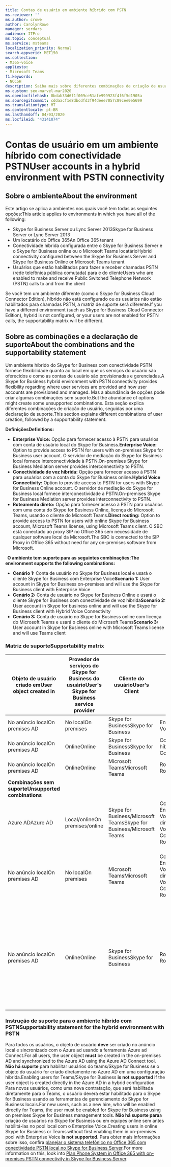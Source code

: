```yaml
---
title: Contas de usuário em ambiente híbrido com PSTN
ms.reviewer: ''
ms.author: crowe
author: CarolynRowe
manager: serdars
audience: ITPro
ms.topic: conceptual
ms.service: msteams
localization_priority: Normal
search.appverid: MET150
ms.collection:
- M365-voice
appliesto:
- Microsoft Teams
f1.keywords:
- NOCSH
description: Saiba mais sobre diferentes combinações de criação de usuários e quais combinações têm suporte ou não são suportadas.
ms.custom: seo-marvel-mar2020
ms.openlocfilehash: 8bdab33d6f1f009ce51afe999923f4f6f5d1905a
ms.sourcegitcommit: cddaacf1e8dbcdfd3f94deee7057c89cee0e5699
ms.translationtype: MT
ms.contentlocale: pt-BR
ms.lasthandoff: 04/03/2020
ms.locfileid: "43141074"
---
```

# <a name="user-accounts-in-a-hybrid-environment-with-pstn-connectivity"></a><span data-ttu-id="ae93d-103">Contas de usuário em um ambiente híbrido com conectividade PSTN</span><span class="sxs-lookup"><span data-stu-id="ae93d-103">User accounts in a hybrid environment with PSTN connectivity</span></span>

## <a name="about-the-environment"></a><span data-ttu-id="ae93d-104">Sobre o ambiente</span><span class="sxs-lookup"><span data-stu-id="ae93d-104">About the environment</span></span>

<span data-ttu-id="ae93d-105">Este artigo se aplica a ambientes nos quais você tem todas as seguintes opções:</span><span class="sxs-lookup"><span data-stu-id="ae93d-105">This article applies to environments in which you have all of the following:</span></span> 
 
- <span data-ttu-id="ae93d-106">Skype for Business Server ou Lync Server 2013</span><span class="sxs-lookup"><span data-stu-id="ae93d-106">Skype for Business Server or Lync Server 2013</span></span> 
- <span data-ttu-id="ae93d-107">Um locatário do Office 365</span><span class="sxs-lookup"><span data-stu-id="ae93d-107">An Office 365 tenant</span></span> 
- <span data-ttu-id="ae93d-108">Conectividade híbrida configurada entre o Skype for Business Server e o Skype for Business online ou o Microsoft Teams locatário</span><span class="sxs-lookup"><span data-stu-id="ae93d-108">Hybrid connectivity configured between the Skype for Business Server and Skype for Business Online or Microsoft Teams tenant</span></span> 
- <span data-ttu-id="ae93d-109">Usuários que estão habilitados para fazer e receber chamadas PSTN (rede telefônica pública comutada) para e do cliente</span><span class="sxs-lookup"><span data-stu-id="ae93d-109">Users who are enabled to make and receive Public Switched Telephone Network (PSTN) calls to and from the client</span></span>

 
<span data-ttu-id="ae93d-110">Se você tem um ambiente diferente (como o Skype for Business Cloud Connector Edition), híbrido não está configurado ou os usuários não estão habilitados para chamadas PSTN, a matriz de suporte será diferente.</span><span class="sxs-lookup"><span data-stu-id="ae93d-110">If you have a different environment (such as Skype for Business Cloud Connector Edition), hybrid is not configured, or your users are not enabled for PSTN calls, the supportability matrix will be different.</span></span>  

## <a name="about-the-combinations-and-the-supportability-statement"></a><span data-ttu-id="ae93d-111">Sobre as combinações e a declaração de suporte</span><span class="sxs-lookup"><span data-stu-id="ae93d-111">About the combinations and the supportability statement</span></span>  

<span data-ttu-id="ae93d-112">Um ambiente híbrido do Skype for Business com conectividade PSTN fornece flexibilidade quanto ao local em que os serviços do usuário são oferecidos e como as contas de usuário são provisionadas e gerenciadas.</span><span class="sxs-lookup"><span data-stu-id="ae93d-112">A Skype for Business hybrid environment with PSTN connectivity provides flexibility regarding where user services are provided and how user accounts are provisioned and managed.</span></span> <span data-ttu-id="ae93d-113">Mas a abundância de opções pode criar algumas combinações sem suporte.</span><span class="sxs-lookup"><span data-stu-id="ae93d-113">But the abundance of options might create some unsupported combinations.</span></span> <span data-ttu-id="ae93d-114">Esta seção explica diferentes combinações de criação de usuário, seguidas por uma declaração de suporte.</span><span class="sxs-lookup"><span data-stu-id="ae93d-114">This section explains different combinations of user creation, followed by a supportability statement.</span></span>


<span data-ttu-id="ae93d-115">**Definições**</span><span class="sxs-lookup"><span data-stu-id="ae93d-115">**Definitions:**</span></span>   
- <span data-ttu-id="ae93d-116">**Enterprise Voice:** Opção para fornecer acesso à PSTN para usuários com conta de usuário local do Skype for Business.</span><span class="sxs-lookup"><span data-stu-id="ae93d-116">**Enterprise Voice:** Option to provide access to PSTN for users with on-premises Skype for Business user account.</span></span> <span data-ttu-id="ae93d-117">O servidor de mediação do Skype for Business local fornece interconectividade à PSTN.</span><span class="sxs-lookup"><span data-stu-id="ae93d-117">On-premises Skype for Business Mediation server provides interconnectivity to PSTN.</span></span>  
- <span data-ttu-id="ae93d-118">**Conectividade de voz híbrida:** Opção para fornecer acesso à PSTN para usuários com a conta do Skype for Business online.</span><span class="sxs-lookup"><span data-stu-id="ae93d-118">**Hybrid Voice Connectivity:** Option to provide access to PSTN for users with Skype for Business Online account.</span></span> <span data-ttu-id="ae93d-119">O servidor de mediação do Skype for Business local fornece interconectividade à PSTN.</span><span class="sxs-lookup"><span data-stu-id="ae93d-119">On-premises Skype for Business Mediation server provides interconnectivity to PSTN.</span></span> 
- <span data-ttu-id="ae93d-120">**Roteamento direto:** Opção para fornecer acesso à PSTN para usuários com uma conta do Skype for Business Online, licença do Microsoft Teams, usando o cliente do Microsoft Teams.</span><span class="sxs-lookup"><span data-stu-id="ae93d-120">**Direct routing:** Option to provide access to PSTN for users with online Skype for Business account, Microsoft Teams license, using Microsoft Teams client.</span></span> <span data-ttu-id="ae93d-121">O SBC está conectado ao proxy SIP no Office 365 sem necessidade de qualquer software local da Microsoft.</span><span class="sxs-lookup"><span data-stu-id="ae93d-121">The SBC is connected to the SIP Proxy in Office 365 without need for any on-premises software from Microsoft.</span></span>

  
<span data-ttu-id="ae93d-122">**O ambiente tem suporte para as seguintes combinações:**</span><span class="sxs-lookup"><span data-stu-id="ae93d-122">**The environment supports the following combinations:**</span></span>
- <span data-ttu-id="ae93d-123">**Cenário 1:** Conta de usuário no Skype for Business local e usará o cliente Skype for Business com Enterprise Voice</span><span class="sxs-lookup"><span data-stu-id="ae93d-123">**Scenario 1:** User account in Skype for Business on-premises and will use the Skype for Business client with Enterprise Voice</span></span>
- <span data-ttu-id="ae93d-124">**Cenário 2:** Conta de usuário no Skype for Business Online e usará o cliente Skype for Business com conectividade de voz híbrida</span><span class="sxs-lookup"><span data-stu-id="ae93d-124">**Scenario 2:** User account in Skype for business online and will use the Skype for Business client with Hybrid Voice Connectivity</span></span>
- <span data-ttu-id="ae93d-125">**Cenário 3:** Conta de usuário no Skype for Business online com licença do Microsoft Teams e usará o cliente do Microsoft Teams</span><span class="sxs-lookup"><span data-stu-id="ae93d-125">**Scenario 3:** User account in Skype for Business online with Microsoft Teams license and will use Teams client</span></span>
 
### <a name="supportability-matrix"></a><span data-ttu-id="ae93d-126">Matriz de suporte</span><span class="sxs-lookup"><span data-stu-id="ae93d-126">Supportability matrix</span></span>


|<span data-ttu-id="ae93d-127">**Objeto de usuário criado em**</span><span class="sxs-lookup"><span data-stu-id="ae93d-127">**User object created in**</span></span>  |<span data-ttu-id="ae93d-128">**Provedor de serviços do Skype for Business do usuário**</span><span class="sxs-lookup"><span data-stu-id="ae93d-128">**User's Skype for Business service provider**</span></span>|<span data-ttu-id="ae93d-129">**Cliente do usuário**</span><span class="sxs-lookup"><span data-stu-id="ae93d-129">**User's Client**</span></span>|<span data-ttu-id="ae93d-130">**Opção de voz**</span><span class="sxs-lookup"><span data-stu-id="ae93d-130">**Voice option**</span></span>|<span data-ttu-id="ae93d-131">**Compatível**</span><span class="sxs-lookup"><span data-stu-id="ae93d-131">**Supported**</span></span>|
| ------------ | --------- | --------- | --------- | -------- |
|<span data-ttu-id="ae93d-132">No anúncio local</span><span class="sxs-lookup"><span data-stu-id="ae93d-132">On premises AD</span></span>| <span data-ttu-id="ae93d-133">No local</span><span class="sxs-lookup"><span data-stu-id="ae93d-133">On premises</span></span> |<span data-ttu-id="ae93d-134">Skype for Business</span><span class="sxs-lookup"><span data-stu-id="ae93d-134">Skype for Business</span></span>   | <span data-ttu-id="ae93d-135">Enterprise Voice</span><span class="sxs-lookup"><span data-stu-id="ae93d-135">Enterprise Voice</span></span>   |<span data-ttu-id="ae93d-136">Sim</span><span class="sxs-lookup"><span data-stu-id="ae93d-136">Yes</span></span>|
|<span data-ttu-id="ae93d-137">No anúncio local</span><span class="sxs-lookup"><span data-stu-id="ae93d-137">On premises AD</span></span>|<span data-ttu-id="ae93d-138">Online</span><span class="sxs-lookup"><span data-stu-id="ae93d-138">Online</span></span>| <span data-ttu-id="ae93d-139">Skype for Business</span><span class="sxs-lookup"><span data-stu-id="ae93d-139">Skype for Business</span></span>  | <span data-ttu-id="ae93d-140">Conectividade de voz híbrida</span><span class="sxs-lookup"><span data-stu-id="ae93d-140">Hybrid Voice Connectivity</span></span>   |<span data-ttu-id="ae93d-141">Sim</span><span class="sxs-lookup"><span data-stu-id="ae93d-141">Yes</span></span> |
|<span data-ttu-id="ae93d-142">No anúncio local</span><span class="sxs-lookup"><span data-stu-id="ae93d-142">On premises AD</span></span>|<span data-ttu-id="ae93d-143">Online</span><span class="sxs-lookup"><span data-stu-id="ae93d-143">Online</span></span> |<span data-ttu-id="ae93d-144">Microsoft Teams</span><span class="sxs-lookup"><span data-stu-id="ae93d-144">Microsoft Teams</span></span> |<span data-ttu-id="ae93d-145">Roteamento Direto</span><span class="sxs-lookup"><span data-stu-id="ae93d-145">Direct Routing</span></span>  |<span data-ttu-id="ae93d-146">Sim</span><span class="sxs-lookup"><span data-stu-id="ae93d-146">Yes</span></span> |
|<span data-ttu-id="ae93d-147">**Combinações sem suporte**</span><span class="sxs-lookup"><span data-stu-id="ae93d-147">**Unsupported combinations**</span></span>    | |         |         |      |
|<span data-ttu-id="ae93d-148">Azure AD</span><span class="sxs-lookup"><span data-stu-id="ae93d-148">Azure AD</span></span>| <span data-ttu-id="ae93d-149">Local/online</span><span class="sxs-lookup"><span data-stu-id="ae93d-149">On premises/online</span></span> | <span data-ttu-id="ae93d-150">Skype for Business/Microsoft Teams</span><span class="sxs-lookup"><span data-stu-id="ae93d-150">Skype for Business/Microsoft Teams</span></span>|<span data-ttu-id="ae93d-151">Conectividade de voz do Enterprise Voice/Hybrid/roteamento direto</span><span class="sxs-lookup"><span data-stu-id="ae93d-151">Enterprise Voice/Hybrid Voice Connectivity/Direct Routing</span></span>  |<span data-ttu-id="ae93d-152">Não, o objeto do usuário deve ser criado primeiro no AD local</span><span class="sxs-lookup"><span data-stu-id="ae93d-152">No, user object MUST be created in on-premises AD first</span></span> |
|<span data-ttu-id="ae93d-153">No anúncio local</span><span class="sxs-lookup"><span data-stu-id="ae93d-153">On premises AD</span></span>  |<span data-ttu-id="ae93d-154">No local</span><span class="sxs-lookup"><span data-stu-id="ae93d-154">On premises</span></span>| <span data-ttu-id="ae93d-155">Microsoft Teams</span><span class="sxs-lookup"><span data-stu-id="ae93d-155">Microsoft Teams</span></span>| <span data-ttu-id="ae93d-156">Conectividade de voz do Enterprise Voice/Hybrid/roteamento direto</span><span class="sxs-lookup"><span data-stu-id="ae93d-156">Enterprise Voice/Hybrid Voice Connectivity/Direct Routing</span></span>   |<span data-ttu-id="ae93d-157">Não, o cliente do Microsoft Teams não é compatível com o Skype for Business local</span><span class="sxs-lookup"><span data-stu-id="ae93d-157">No, Microsoft Teams client is not supported with on-premises Skype for Business</span></span> |     
|<span data-ttu-id="ae93d-158">No anúncio local</span><span class="sxs-lookup"><span data-stu-id="ae93d-158">On premises AD</span></span>  |<span data-ttu-id="ae93d-159">Online</span><span class="sxs-lookup"><span data-stu-id="ae93d-159">Online</span></span> |<span data-ttu-id="ae93d-160">Skype for Business</span><span class="sxs-lookup"><span data-stu-id="ae93d-160">Skype for Business</span></span>  | <span data-ttu-id="ae93d-161">Roteamento Direto</span><span class="sxs-lookup"><span data-stu-id="ae93d-161">Direct Routing</span></span>  |<span data-ttu-id="ae93d-162">Não, o roteamento direto não é compatível com o cliente Skype for Business, e o usuário deve ser habilitado para o Enterprise Voice no Skype for Business primeiro.</span><span class="sxs-lookup"><span data-stu-id="ae93d-162">No, Direct Routing is not supported with Skype for Business client, and user must be enabled for Enterprise Voice in Skype for Business first</span></span>  |


### <a name="supportability-statement-for-the-hybrid-environment-with-pstn"></a><span data-ttu-id="ae93d-163">Instrução de suporte para o ambiente híbrido com PSTN</span><span class="sxs-lookup"><span data-stu-id="ae93d-163">Supportability statement for the hybrid environment with PSTN</span></span>

<span data-ttu-id="ae93d-164">Para todos os usuários, o objeto de usuário **deve** ser criado no anúncio local e sincronizado com o Azure ad usando a ferramenta Azure ad Connect.</span><span class="sxs-lookup"><span data-stu-id="ae93d-164">For all users, the user object **must** be created in the on-premises AD and synchronized to the Azure AD using the Azure AD Connect tool.</span></span> <span data-ttu-id="ae93d-165">**Não há suporte** para habilitar usuários do teams/Skype for Business se o objeto do usuário for criado diretamente no Azure AD em uma configuração híbrida.</span><span class="sxs-lookup"><span data-stu-id="ae93d-165">Enabling users for Teams/Skype for Business **is not supported** if the user object is created directly in the Azure AD in a hybrid configuration.</span></span> <span data-ttu-id="ae93d-166">Para novos usuários, como uma nova contratação, que será habilitada diretamente para o Teams, o usuário deverá estar habilitado para o Skype for Business usando as ferramentas de gerenciamento do Skype for Business locais.</span><span class="sxs-lookup"><span data-stu-id="ae93d-166">For new users, such as a new hire, who will be enabled directly for Teams, the user must be enabled for Skype for Business using on premises Skype for Business management tools.</span></span> <span data-ttu-id="ae93d-167">**Não há suporte para**a criação de usuários no Skype for Business ou em equipes online sem antes habilitá-las no pool local com o Enterprise Voice.</span><span class="sxs-lookup"><span data-stu-id="ae93d-167">Creating users in online Skype for Business or Teams without first enabling them in on-premises pool with Enterprise Voice **is not supported**.</span></span> <span data-ttu-id="ae93d-168">Para obter mais informações sobre isso, confira [planejar o sistema telefônico no Office 365 com conectividade PSTN local no Skype for Business Server](https://docs.microsoft.com/skypeforbusiness/skype-for-business-hybrid-solutions/plan-your-phone-system-cloud-pbx-solution/plan-phone-system-with-on-premises-pstn-connectivity).</span><span class="sxs-lookup"><span data-stu-id="ae93d-168">For more information on this, look into [Plan Phone System in Office 365 with on-premises PSTN connectivity in Skype for Business Server](https://docs.microsoft.com/skypeforbusiness/skype-for-business-hybrid-solutions/plan-your-phone-system-cloud-pbx-solution/plan-phone-system-with-on-premises-pstn-connectivity).</span></span>
